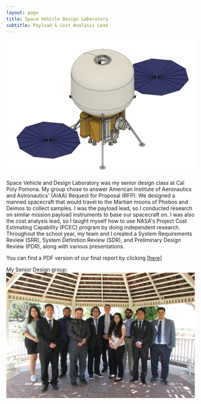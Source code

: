 ```yaml
---
layout: page
title: Space Vehicle Design Laboratory
subtitle: Payload & Cost Analysis Lead
---
```

![EEV](EEV.png)

Space Vehicle and Design Laboratory was my senior design class at Cal Poly Pomona. My group chose to answer American Institute of Aeronautics and Astronautics' (AIAA) Request for Proposal (RFP). We designed a manned spacecraft that would travel to the Martian moons of Phobos and Deimos to collect samples. I was the payload lead, so I conducted research on similar mission payload instruments to base our spacecraft on. I was also the cost analysis lead, so I taught myself how to use NASA's Project Cost Estimating Capability (PCEC) program by doing independent research. Throughout the school year, my team and I created a System Requirements Review (SRR), System Definition Review (SDR), and Preliminary Design Review (PDR), along with various presentations.

You can find a PDF version of our final report by clicking [[here]](SDReport.pdf)

My Senior Design group:
![Group](SDGroup.jpg)
